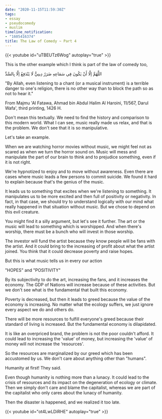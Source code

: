 ```yaml
---
date: "2020-11-15T11:59:30Z"
tags:
- essay
- pseudocomedy
- muslim
timeline_notification:
- "1605416374"
title: The Law of Comedy ~ Part 4
---
```


{{< youtube id="uTBEUTz6Wog" autoplay="true" >}}

This is the other example which I think is part of the law of comedy too,

اللَّهُمَّ إلَّا أَنْ يَكُونَ فِي سَمَاعِهِ ضَرَرٌ دِينِيٌّ لَا يَنْدَفِعُ إلَّا بِالسَّدِّ

"By Allah, even listening to a chant (or a musical instrument) is a terrible danger to one's religion, there is no other way than to block the path so as not to hear it."

From Majmu 'Al Fatawa, Ahmad bin Abdul Halim Al Haroini, 11/567, Darul Wafa', third printing, 1426 H.

Don't mean this textually. We need to find the history and comparison to this modern world. What I can see, music really made us relax, and that is the problem. We don't see that it is so manipulative.

Let's take an example.

When we are watching horror movies without music, we might feel not as scared as when we turn the horror sound on. Music will mess and manipulate the part of our brain to think and to prejudice something, even if it is not right.

We're hypnotized to enjoy and to move without awareness. Even there are cases where music leads a few persons to commit suicide. We found it hard to explain because that's the genius of the music.

It leads us to something that excites when we're listening to something. It manipulates us to be more excited and then full of positivity or negativity. In fact, in that case, we should try to understand logically with our mind what really happened in that situation without music. But we chose to depend on this evil creature.

You might find it a silly argument, but let's see it further. The art or the music will lead to something which is worshipped. And when there's worship, there must be a bunch who will invest in those worship.

The investor will fund the artist because they know people will be fans with the artist. And it could bring to the increasing of profit about what the artist joined. You think that it could decrease poverty and raise hopes.

But this is what music tells us in every our action

"HOPES" and "POSITIVITY"

By its subjectivity to do the art, increasing the fans, and it increases the economy. The GDP of Nations will increase because of these activities. But we don't see what is the fundamental that built this economy.

Poverty is decreased, but then it leads to greed because the value of the economy is increasing. No matter what the ecology suffers, we just ignore every aspect we do and others do.

There will be more resources to fulfill everyone's greed because their standard of living is increased. But the fundamental economy is dilapidated.

It is like an overpriced brand, the problem is not the poor couldn't afford. It could lead to increasing the 'value' of money, but increasing the 'value' of money will not increase the ‘resources'.

So the resources are marginalized by our greed which has been accustomed by us. We don't care about anything other than "humans".

Humanity at first! They said.

Even though humanity is nothing more than a lunacy. It could lead to the crisis of resources and its impact on the degeneration of ecology or climate. Then we simply don't care and blame the capitalist, whereas we are part of the capitalist who only cares about the lunacy of humanity.

Then the disaster is happened, and we realized it too late.

{{< youtube id="ot4LwLDiRHE" autoplay="true" >}}
